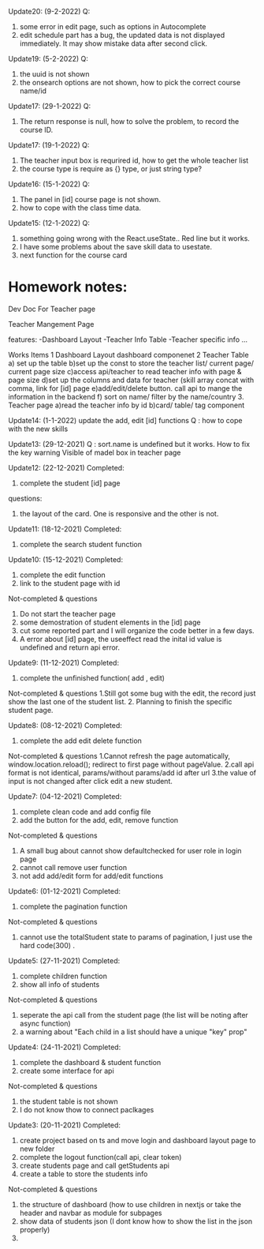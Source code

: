Update20: (9-2-2022)
Q:

1. some error in edit page, such as options in Autocomplete
2. edit schedule part has a bug, the updated data is not displayed immediately. It may show mistake data after second click.



Update19: (5-2-2022)
Q:

1. the uuid is not shown
2. the onsearch options are not shown, how to pick the correct course name/id




Update17: (29-1-2022)
Q:

1. The return response is null, how to solve the problem, to record the course ID.



Update17: (19-1-2022)
Q:

1. The teacher input box is requrired id, how to get the whole teacher list
2. the course type is require as {} type, or just string type?

Update16: (15-1-2022)
Q:

1. The panel in [id] course page is not shown.
2. how to cope with the class time data.

Update15: (12-1-2022)
Q:

1. something going wrong with the React.useState.. Red line but it works.
2. I have some problems about the save skill data to usestate.
3. next function for the course card

# Homework notes:

Dev Doc For Teacher page

Teacher Mangement Page

features:
-Dashboard Layout
-Teacher Info Table
-Teacher specific info
...

Works Items
1 Dashboard Layout
dashboard componenet
2 Teacher Table
a) set up the table
b)set up the const to store the teacher list/ current page/ current page size
c)access api/teacher to read teacher info with page & page size
d)set up the columns and data for teacher (skill array concat with comma, link for [id] page
e)add/edit/delete button. call api to mange the information in the backend
f) sort on name/ filter by the name/country 3. Teacher page
a)read the teacher info by id
b)card/ table/ tag component

Update14: (1-1-2022)
update the add, edit [id] functions
Q : how to cope with the new skills

Update13: (29-12-2021)
Q : sort.name is undefined but it works.
How to fix the key warning
Visible of madel box in teacher page

Update12: (22-12-2021)
Completed:

1. complete the student [id] page

questions:

1. the layout of the card. One is responsive and the other is not.

Update11: (18-12-2021)
Completed:

1. complete the search student function

Update10: (15-12-2021)
Completed:

1. complete the edit function
2. link to the student page with id

Not-completed & questions

1. Do not start the teacher page
2. some demostration of student elements in the [id] page
3. cut some reported part and I will organize the code better in a few days.
4. A error about [id] page, the useeffect read the inital id value is undefined and return api error.

Update9: (11-12-2021)
Completed:

1. complete the unfinished function( add , edit)

Not-completed & questions
1.Still got some bug with the edit, the record just show the last one of the student list. 2. Planning to finish the specific student page.

Update8: (08-12-2021)
Completed:

1. complete the add edit delete function

Not-completed & questions
1.Cannot refresh the page automatically, window.location.reload(); redirect to first page without pageValue.
2.call api format is not identical, params/without params/add id after url
3.the value of input is not changed after click edit a new student.

Update7: (04-12-2021)
Completed:

1. complete clean code and add config file
2. add the button for the add, edit, remove function

Not-completed & questions

1. A small bug about cannot show defaultchecked for user role in login page
2. cannot call remove user function
3. not add add/edit form for add/edit functions

Update6: (01-12-2021)
Completed:

1. complete the pagination function

Not-completed & questions

1. cannot use the totalStudent state to params of pagination, I just use the hard code(300) .

Update5: (27-11-2021)
Completed:

1. complete children function
2. show all info of students

Not-completed & questions

1. seperate the api call from the student page (the list will be noting after async function)
2. a warning about "Each child in a list should have a unique "key" prop"

Update4: (24-11-2021)
Completed:

1. complete the dashboard & student function
2. create some interface for api

Not-completed & questions

1. the student table is not shown
2. I do not know thow to connect paclkages

Update3: (20-11-2021)
Completed:

1. create project based on ts and move login and dashboard layout page to new folder
2. complete the logout function(call api, clear token)
3. create students page and call getStudents api
4. create a table to store the students info

Not-completed & questions

1. the structure of dashboard (how to use children in nextjs or take the header and navbar as module for subpages
2. show data of students json (I dont know how to show the list in the json properly)
3.

